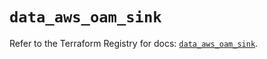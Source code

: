 # `data_aws_oam_sink`

Refer to the Terraform Registry for docs: [`data_aws_oam_sink`](https://registry.terraform.io/providers/hashicorp/aws/4.67.0/docs/data-sources/oam_sink).

